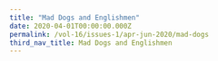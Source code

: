 ```yaml
---
title: "Mad Dogs and Englishmen"
date: 2020-04-01T00:00:00.000Z
permalink: /vol-16/issues-1/apr-jun-2020/mad-dogs
third_nav_title: Mad Dogs and Englishmen
---
```


<style>
table { 
	background-color: #e1deea;
	}
.infobox { 
  padding: 20px;
  margin: 20px;
  background: #e1deea
}
</style>